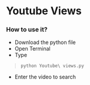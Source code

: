# Youtube Views
### How to use it?
- Download the python file
- Open Terminal 
- Type
>`python Youtube\ views.py`
- Enter the video to search
